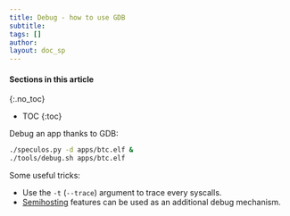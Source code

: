 ```yaml
---
title: Debug - how to use GDB
subtitle:
tags: []
author:
layout: doc_sp
---
```


#### Sections in this article
{:.no_toc}
* TOC
{:toc}


Debug an app thanks to GDB:

```sh
./speculos.py -d apps/btc.elf &
./tools/debug.sh apps/btc.elf
```

Some useful tricks:

- Use the `-t` (`--trace`) argument to trace every syscalls.
- [Semihosting](semihosting.md) features can be used as an additional debug mechanism.
